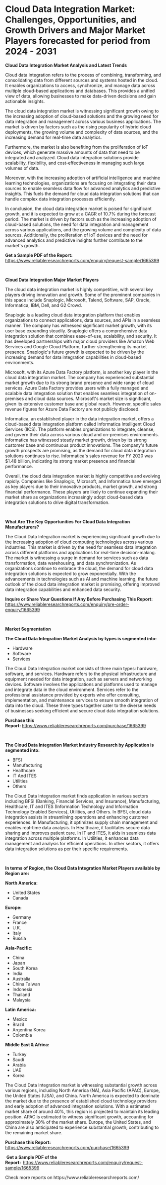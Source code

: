 <p><h1>Cloud Data Integration Market: Challenges, Opportunities, and Growth Drivers and Major Market Players forecasted for period from 2024 - 2031</h1></p><p><strong>Cloud Data Integration Market Analysis and Latest Trends</strong></p>
<p><p>Cloud data integration refers to the process of combining, transforming, and consolidating data from different sources and systems hosted in the cloud. It enables organizations to access, synchronize, and manage data across multiple cloud-based applications and databases. This provides a unified view of data, allowing businesses to make data-driven decisions and gain actionable insights.</p><p>The cloud data integration market is witnessing significant growth owing to the increasing adoption of cloud-based solutions and the growing need for data integration and management across various business applications. The market is driven by factors such as the rising popularity of hybrid cloud deployments, the growing volume and complexity of data sources, and the increasing demand for real-time data analytics.</p><p>Furthermore, the market is also benefiting from the proliferation of IoT devices, which generate massive amounts of data that need to be integrated and analyzed. Cloud data integration solutions provide scalability, flexibility, and cost-effectiveness in managing such large volumes of data.</p><p>Moreover, with the increasing adoption of artificial intelligence and machine learning technologies, organizations are focusing on integrating their data sources to enable seamless data flow for advanced analytics and predictive insights. This fuels the demand for cloud data integration solutions that can handle complex data integration processes efficiently.</p><p>In conclusion, the cloud data integration market is poised for significant growth, and it is expected to grow at a CAGR of 10.7% during the forecast period. The market is driven by factors such as the increasing adoption of cloud-based solutions, the need for data integration and management across various applications, and the growing volume and complexity of data sources. Additionally, the proliferation of IoT devices and the need for advanced analytics and predictive insights further contribute to the market's growth.</p></p>
<p><strong>Get a Sample PDF of the Report:&nbsp;</strong> <a href="https://www.reliableresearchreports.com/enquiry/request-sample/1665399">https://www.reliableresearchreports.com/enquiry/request-sample/1665399</a></p>
<p>&nbsp;</p>
<p><strong>Cloud Data Integration Major Market Players</strong></p>
<p><p>The cloud data integration market is highly competitive, with several key players driving innovation and growth. Some of the prominent companies in this space include Snaplogic, Microsoft, Talend, Software, SAP, Oracle, Informatica, IBM, Dell, and G2 Crowd. </p><p>Snaplogic is a leading cloud data integration platform that enables organizations to connect applications, data sources, and APIs in a seamless manner. The company has witnessed significant market growth, with its user base expanding steadily. Snaplogic offers a comprehensive data integration solution that combines ease-of-use, scalability, and security. It has developed partnerships with major cloud providers like Amazon Web Services and Google Cloud Platform, further strengthening its market presence. Snaplogic's future growth is expected to be driven by the increasing demand for data integration capabilities in cloud-based environments.</p><p>Microsoft, with its Azure Data Factory platform, is another key player in the cloud data integration market. The company has experienced substantial market growth due to its strong brand presence and wide range of cloud services. Azure Data Factory provides users with a fully managed and scalable data integration solution that enables seamless integration of on-premises and cloud data sources. Microsoft's market size is significant, given its extensive customer base and global reach. However, specific sales revenue figures for Azure Data Factory are not publicly disclosed.</p><p>Informatica, an established player in the data integration market, offers a cloud-based data integration platform called Informatica Intelligent Cloud Services (IICS). The platform enables organizations to integrate, cleanse, and govern their data across various cloud and on-premises environments. Informatica has witnessed steady market growth, driven by its strong customer base and continuous product innovations. The company's future growth prospects are promising, as the demand for cloud data integration solutions continues to rise. Informatica's sales revenue for FY 2020 was $1.48 billion, indicating its strong market presence and financial performance.</p><p>Overall, the cloud data integration market is highly competitive and evolving rapidly. Companies like Snaplogic, Microsoft, and Informatica have emerged as key players due to their innovative products, market growth, and strong financial performance. These players are likely to continue expanding their market share as organizations increasingly adopt cloud-based data integration solutions to drive digital transformation.</p></p>
<p>&nbsp;</p>
<p><strong>What Are The Key Opportunities For Cloud Data Integration Manufacturers?</strong></p>
<p><p>The Cloud Data Integration market is experiencing significant growth due to the increasing adoption of cloud computing technologies across various industries. This market is driven by the need for seamless data integration across different platforms and applications for real-time decision-making. The market is witnessing a surge in demand for services such as data transformation, data warehousing, and data synchronization. As organizations continue to embrace the cloud, the demand for cloud data integration solutions is expected to grow exponentially. With the advancements in technologies such as AI and machine learning, the future outlook of the cloud data integration market is promising, offering improved data integration capabilities and enhanced data security.</p></p>
<p><strong>Inquire or Share Your Questions If Any Before Purchasing This Report:</strong> <a href="https://www.reliableresearchreports.com/enquiry/pre-order-enquiry/1665399">https://www.reliableresearchreports.com/enquiry/pre-order-enquiry/1665399</a></p>
<p>&nbsp;</p>
<p><strong>Market Segmentation</strong></p>
<p><strong>The Cloud Data Integration Market Analysis by types is segmented into:</strong></p>
<p><ul><li>Hardware</li><li>Software</li><li>Services</li></ul></p>
<p><p>The Cloud Data Integration market consists of three main types: hardware, software, and services. Hardware refers to the physical infrastructure and equipment needed for data integration, such as servers and networking devices. Software involves the applications and platforms used to manage and integrate data in the cloud environment. Services refer to the professional assistance provided by experts who offer consulting, implementation, and maintenance services to ensure smooth integration of data into the cloud. These three types together cater to the diverse needs of businesses seeking efficient and secure cloud data integration solutions.</p></p>
<p><strong>Purchase this Report:&nbsp;</strong><a href="https://www.reliableresearchreports.com/purchase/1665399">https://www.reliableresearchreports.com/purchase/1665399</a></p>
<p>&nbsp;</p>
<p><strong>The Cloud Data Integration Market Industry Research by Application is segmented into:</strong></p>
<p><ul><li>BFSI</li><li>Manufacturing</li><li>Healthcare</li><li>IT And ITES</li><li>Utilities</li><li>Others</li></ul></p>
<p><p>The Cloud Data Integration market finds application in various sectors including BFSI (Banking, Financial Services, and Insurance), Manufacturing, Healthcare, IT and ITES (Information Technology and Information Technology Enabled Services), Utilities, and Others. In BFSI, cloud data integration assists in streamlining operations and enhancing customer experiences. In Manufacturing, it optimizes supply chain management and enables real-time data analysis. In Healthcare, it facilitates secure data sharing and improves patient care. In IT and ITES, it aids in seamless data integration across multiple platforms. In Utilities, it enhances data management and analysis for efficient operations. In other sectors, it offers data integration solutions as per their specific requirements.</p></p>
<p>&nbsp;</p>
<p><strong>In terms of Region, the Cloud Data Integration Market Players available by Region are:</strong></p>
<p>
    <p> <strong> North America: </strong>
        <ul>
            <li>United States</li>
            <li>Canada</li>
        </ul>
        </p> 
    <p> <strong> Europe: </strong>
        <ul>
            <li>Germany</li>
            <li>France</li>
            <li>U.K.</li>
            <li>Italy</li>
            <li>Russia</li>
        </ul>
        </p> 
    <p> <strong> Asia-Pacific: </strong>
        <ul>
            <li>China</li>
            <li>Japan</li>
            <li>South Korea</li>
            <li>India</li>
            <li>Australia</li>
            <li>China Taiwan</li>
            <li>Indonesia</li>
            <li>Thailand</li>
            <li>Malaysia</li>
        </ul>
        </p> 
    <p> <strong> Latin America: </strong>
        <ul>
            <li>Mexico</li>
            <li>Brazil</li>
            <li>Argentina Korea</li>
            <li>Colombia</li>
        </ul>
        </p> 
    <p> <strong> Middle East & Africa: </strong>
        <ul>
            <li>Turkey</li>
            <li>Saudi</li>
            <li>Arabia</li>
            <li>UAE</li>
            <li>Korea</li>
        </ul>
    </p>
    </p>
<p><p>The Cloud Data Integration market is witnessing substantial growth across various regions, including North America (NA), Asia Pacific (APAC), Europe, the United States (USA), and China. North America is expected to dominate the market due to the presence of established cloud technology providers and early adoption of advanced integration solutions. With a estimated market share of around 40%, this region is projected to maintain its leading position. APAC is estimated to witness significant growth, accounting for approximately 30% of the market share. Europe, the United States, and China are also anticipated to experience substantial growth, contributing to the remaining market share.</p></p>
<p><strong>Purchase this Report: </strong><a href="https://www.reliableresearchreports.com/purchase/1665399">https://www.reliableresearchreports.com/purchase/1665399</a></p>
<p>&nbsp;<strong>Get a Sample PDF of the Report:&nbsp;&nbsp;</strong><a href="https://www.reliableresearchreports.com/enquiry/request-sample/1665399">https://www.reliableresearchreports.com/enquiry/request-sample/1665399</a></p>
<p><strong></strong></p>
<p>Check more reports on https://www.reliableresearchreports.com/</p>